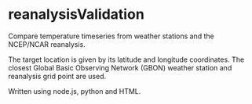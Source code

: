 # reanalysisValidation

Compare temperature timeseries from weather stations and the NCEP/NCAR reanalysis. 

The target location is given by its latitude and longitude coordinates. The closest Global Basic Observing Network (GBON) weather station and reanalysis grid point are used.

Written using node.js, python and HTML.  
